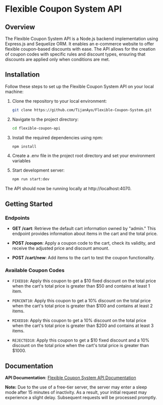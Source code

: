 # Flexible Coupon System API

## Overview

The Flexible Coupon System API is a Node.js backend implementation using Express.js and Sequelize ORM. 
It enables an e-commerce website to offer flexible coupon-based discounts with ease. The API allows for the creation of 
coupon codes with specific rules and discount types, ensuring that discounts are applied only when conditions are met.

## Installation

Follow these steps to set up the Flexible Coupon System API on your local machine:

1. Clone the repository to your local environment:

   ```bash
   git clone https://github.com/TijanAyo/Flexible-Coupon-System.git
   ```
2. Navigate to the project directory:
    
    ```bash
   cd flexible-coupon-api
   ```

3. Install the required dependencies using npm:
    ```bash
   npm install
   ```
4. Create a .env file in the project root directory and set your environment variables

5. Start development server:
    ```bash 
   npm run start:dev
    ```
The API should now be running locally at http://localhost:4070.

## Getting Started

### Endpoints

- **GET /cart**: Retrieve the default cart information owned by "admin." This endpoint provides information about items in the cart and the total price.

- **POST /coupon**: Apply a coupon code to the cart, check its validity, and receive the adjusted price and discount amount.

- **POST /cart/new**: Add items to the cart to test the coupon functionality.

### Available Coupon Codes

- `FIXED10`: Apply this coupon to get a $10 fixed discount on the total price when the cart's total price is greater than $50 and contains at least 1 item.

- `PERCENT10`: Apply this coupon to get a 10% discount on the total price when the cart's total price is greater than $100 and contains at least 2 items.

- `MIXED10`: Apply this coupon to get a 10% discount on the total price when the cart's total price is greater than $200 and contains at least 3 items.

- `REJECTED10`: Apply this coupon to get a $10 fixed discount and a 10% discount on the total price when the cart's total price is greater than $1000.

## Documentation

**API Documentation**: [Flexible Coupon System API Documentation](https://documenter.getpostman.com/view/19118409/2s9Y5eMzRD)

**Note:**
Due to the use of a free-tier server, the server may enter a sleep mode after 15 minutes of inactivity. As a result, your initial request may experience a slight delay. Subsequent requests will be processed promptly.
